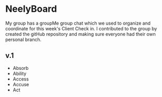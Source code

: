 # NeelyBoard
My group has a groupMe group chat which we used to organize and coordinate for this week's Client Check in.
I contributed to the group by created the gitHub repository and making sure everyone had their own personal branch. 
## v.1
- Absorb
- Ability
- Access
- Accuse
- Act
